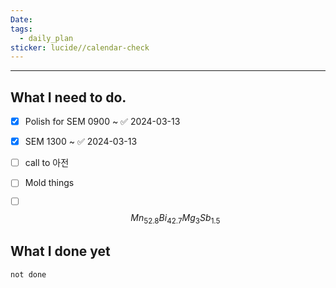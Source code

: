 ```yaml
---
Date: 
tags:
  - daily_plan
sticker: lucide//calendar-check
---
```

---
## What I need to do.

- [x] Polish for SEM 0900 ~ ✅ 2024-03-13
- [x] SEM 1300 ~ ✅ 2024-03-13
- [ ] call to 아전
- [ ] Mold things
- [ ] $$Mn_{52.8}Bi_{42.7}Mg_{3}Sb_{1.5}$$



## What I done yet
```tasks
not done
```
